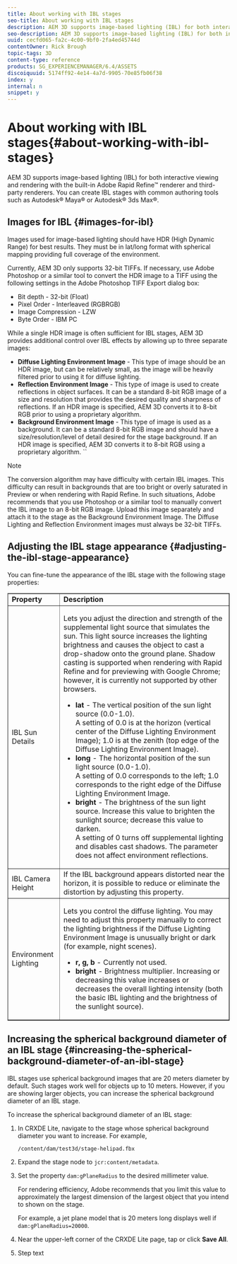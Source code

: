 ```yaml
---
title: About working with IBL stages
seo-title: About working with IBL stages
description: AEM 3D supports image-based lighting (IBL) for both interactive viewing and rendering with the built-in Adobe Rapid Refine™ renderer and third-party renderers.
seo-description: AEM 3D supports image-based lighting (IBL) for both interactive viewing and rendering with the built-in Adobe Rapid Refine™ renderer and third-party renderers.
uuid: cecfd065-fa2c-4c00-9bf0-2fa4ed45744d
contentOwner: Rick Brough
topic-tags: 3D
content-type: reference
products: SG_EXPERIENCEMANAGER/6.4/ASSETS
discoiquuid: 5174ff92-4e14-4a7d-9905-70e85fb06f38
index: y
internal: n
snippet: y
---
```


# About working with IBL stages{#about-working-with-ibl-stages}

AEM 3D supports image-based lighting (IBL) for both interactive viewing and rendering with the built-in Adobe Rapid Refine™ renderer and third-party renderers. You can create IBL stages with common authoring tools such as Autodesk® Maya® or Autodesk® 3ds Max®.

## Images for IBL {#images-for-ibl}

Images used for image-based lighting should have HDR (High Dynamic Range) for best results. They must be in lat/long format with spherical mapping providing full coverage of the environment.

Currently, AEM 3D only supports 32-bit TIFFs. If necessary, use Adobe Photoshop or a similar tool to convert the HDR image to a TIFF using the following settings in the Adobe Photoshop TIFF Export dialog box:

* Bit depth - 32-bit (Float)
* Pixel Order - Interleaved (RGBRGB)
* Image Compression - LZW
* Byte Order - IBM PC

While a single HDR image is often sufficient for IBL stages, AEM 3D provides additional control over IBL effects by allowing up to three separate images:

* **Diffuse Lighting Environment Image** - This type of image should be an HDR image, but can be relatively small, as the image will be heavily filtered prior to using it for diffuse lighting.
* **Reflection Environment Image** - This type of image is used to create reflections in object surfaces. It can be a standard 8-bit RGB image of a size and resolution that provides the desired quality and sharpness of reflections. If an HDR image is specified, AEM 3D converts it to 8-bit RGB prior to using a proprietary algorithm.
* **Background Environment Image** - This type of image is used as a background. It can be a standard 8-bit RGB image and should have a size/resolution/level of detail desired for the stage background. If an HDR image is specified, AEM 3D converts it to 8-bit RGB using a proprietary algorithm. ``

>[!NOTE]
>
>The conversion algorithm may have difficulty with certain IBL images. This difficulty can result in backgrounds that are too bright or overly saturated in Preview or when rendering with Rapid Refine. In such situations, Adobe recommends that you use Photoshop or a similar tool to manually convert the IBL image to an 8-bit RGB image. Upload this image separately and attach it to the stage as the Background Environment Image. The Diffuse Lighting and Reflection Environment images must always be 32-bit TIFFs.

## Adjusting the IBL stage appearance {#adjusting-the-ibl-stage-appearance}

You can fine-tune the appearance of the IBL stage with the following stage properties:

<table border="1" cellpadding="1" cellspacing="0" width="100%"> 
 <tbody> 
  <tr> 
   <td><strong>Property</strong><br /> </td> 
   <td><strong>Description</strong></td> 
  </tr> 
  <tr> 
   <td>IBL Sun Details</td> 
   <td><p>Lets you adjust the direction and strength of the supplemental light source that simulates the sun. <span class="diff-html-added">This light source increases the lighting brightness and causes the object to cast a drop-shadow onto the ground plane. Shadow casting is supported when rendering with Rapid Refine and for previewing with Google Chrome; however, it is currently not supported by other browsers.</span></p> 
    <ul> 
     <li><strong>lat</strong> - The vertical position of the sun light source (<span class="code">0.0</span>-<span class="code">1.0</span>).<br /> A setting of <span class="code">0.0</span> is at the horizon (vertical center of the Diffuse Lighting Environment Image); <span class="code">1.0</span> is at the zenith (top edge of the Diffuse Lighting Environment Image).</li> 
     <li><strong>long</strong> - The horizontal position of the sun light source (<span class="code">0.0</span>-<span class="code">1.0</span>).<br /> A setting of 0.0 corresponds to the left; 1.0 corresponds to the right edge of the Diffuse Lighting Environment Image.<br /> </li> 
     <li><strong>bright</strong> - The brightness of the sun light source. Increase this value to brighten the sunlight source; decrease this value to darken. <br /> A setting of <span class="code">0</span> turns off supplemental lighting and disables cast shadows. The parameter does not affect environment reflections.<br /> </li> 
    </ul> </td> 
  </tr> 
  <tr> 
   <td>IBL Camera Height</td> 
   <td>If the IBL background appears distorted near the horizon, it is possible to reduce or eliminate the distortion by adjusting this property. <br /> </td> 
  </tr> 
  <tr> 
   <td>Environment Lighting</td> 
   <td><p><span class="diff-html-added">Lets you control the diffuse lighting. You may need to adjust this property manually to correct the lighting brightness if the Diffuse Lighting Environment Image is unusually bright or dark (for example, night scenes).</span></p> 
    <ul> 
     <li><strong>r, g, b</strong> - Currently not used.</li> 
     <li><strong>bright</strong> - <span class="diff-html-added">Brightness multiplier. Increasing or decreasing this value increases or decreases the overall lighting intensity (both the basic IBL lighting and the brightness of the sunlight source).</span></li> 
    </ul> </td> 
  </tr> 
 </tbody> 
</table>

## Increasing the spherical background diameter of an IBL stage {#increasing-the-spherical-background-diameter-of-an-ibl-stage}

IBL stages use spherical background images that are 20 meters diameter by default. Such stages work well for objects up to 10 meters. However, if you are showing larger objects, you can increase the spherical background diameter of an IBL stage.

To increase the spherical background diameter of an IBL stage:

1. In CRXDE Lite, navigate to the stage whose spherical background diameter you want to increase. For example,

   `/content/dam/test3d/stage-helipad.fbx`

1. Expand the stage node to `jcr:content/metadata`.
1. Set the property `dam:gPlaneRadius` to the desired millimeter value.

   For rendering efficiency, Adobe recommends that you limit this value to approximately the largest dimension of the largest object that you intend to shown on the stage.

   For example, a jet plane model that is 20 meters long displays well if `dam:gPlaneRadius=20000`.

1. Near the upper-left corner of the CRXDE Lite page, tap or click **Save All**.  

1. Step text


